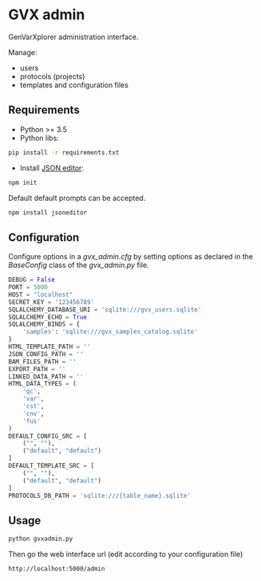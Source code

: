 # GVX admin

GenVarXplorer administration interface.

Manage:

- users
- protocols (projects)
- templates and configuration files

## Requirements

- Python >= 3.5
- Python libs:

```bash
pip install -r requirements.txt
```

- Install [JSON editor](https://github.com/josdejong/jsoneditor):

```bash
npm init
```

Default default prompts can be accepted.

```bash
npm install jsoneditor
```

## Configuration

Configure options in a *gvx_admin.cfg* by setting options as declared in the *BaseConfig* class of the *gvx_admin.py* file.

```python
DEBUG = False
PORT = 5000
HOST = "localhost"
SECRET_KEY = '123456789'
SQLALCHEMY_DATABASE_URI = 'sqlite:///gvx_users.sqlite'
SQLALCHEMY_ECHO = True
SQLALCHEMY_BINDS = {
    'samples': 'sqlite:///gvx_samples_catalog.sqlite'
}
HTML_TEMPLATE_PATH = ''
JSON_CONFIG_PATH = ''
BAM_FILES_PATH = ''
EXPORT_PATH = ''
LINKED_DATA_PATH = ''
HTML_DATA_TYPES = (
    'qc',
    'var',
    'cst',
    'cnv',
    'fus'
)
DEFAULT_CONFIG_SRC = [
    ("", ""),
    ("default", "default")
]
DEFAULT_TEMPLATE_SRC = [
    ("", ""),
    ("default", "default")
]
PROTOCOLS_DB_PATH = 'sqlite:///{table_name}.sqlite'
```

## Usage

```bash
python gvxadmin.py
```

Then go the web interface url (edit according to your configuration file)

    http://localhost:5000/admin


